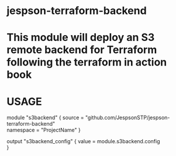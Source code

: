 # jespson-terraform-backend
# This module will deploy an S3 remote backend for Terraform following the terraform in action book

# USAGE

module "s3backend" {
  source    = "github.com/JespsonSTP/jespson-terraform-backend"      
  namespace = "ProjectName"
}
 
output "s3backend_config" {
  value = module.s3backend.config                      
}